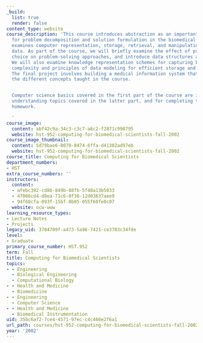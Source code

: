 ```yaml
---
_build:
  list: true
  render: false
content_type: website
course_description: 'This course introduces abstraction as an important mechanism
  for problem decomposition and solution formulation in the biomedical domain, and
  examines computer representation, storage, retrieval, and manipulation of biomedical
  data. As part of the course, we will briefly examine the effect of programming paradigm
  choice on problem-solving approaches, and introduce data structures and algorithms.
  We will also examine knowledge representation schemes for capturing biomedical domain
  complexity and principles of data modeling for efficient storage and retrieval.
  The final project involves building a medical information system that encompasses
  the different concepts taught in the course.


  Computer science basics covered in the first part of the course are integral to
  understanding topics covered in the latter part, and for completing the assigned
  homework.

  '
course_image:
  content: abf42c9a-34c3-c3c7-a6c2-f2871c990795
  website: hst-952-computing-for-biomedical-scientists-fall-2002
course_image_thumbnail:
  content: 5d79bae6-8070-8474-6ffa-d41302ad97eb
  website: hst-952-computing-for-biomedical-scientists-fall-2002
course_title: Computing for Biomedical Scientists
department_numbers:
- HST
extra_course_numbers: ''
instructors:
  content:
  - afebc392-cd86-849b-88fb-5f48a13b5033
  - 47066cd4-d8ea-71c6-0f38-12d03637aee9
  - 94f68cfa-093f-15bf-8b05-055f60fe0c07
  website: ocw-www
learning_resource_types:
- Lecture Notes
- Projects
legacy_uid: 3704709f-a473-5a96-7421-ce3703c34fde
level:
- Graduate
primary_course_number: HST.952
term: Fall
title: Computing for Biomedical Scientists
topics:
- - Engineering
  - Biological Engineering
  - Computational Biology
- - Health and Medicine
  - Biomedicine
- - Engineering
  - Computer Science
- - Health and Medicine
  - Biomedical Instrumentation
uid: 35bc6af2-7ce4-4571-97ec-c4c466e2f6a1
url_path: courses/hst-952-computing-for-biomedical-scientists-fall-2002
year: '2002'
---
```

